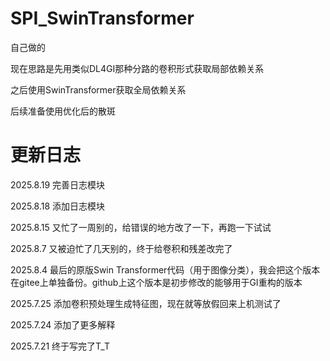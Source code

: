 # SPI_SwinTransformer

自己做的

现在思路是先用类似DL4GI那种分路的卷积形式获取局部依赖关系

之后使用SwinTransformer获取全局依赖关系

后续准备使用优化后的散斑


# 更新日志

2025.8.19 完善日志模块

2025.8.18 添加日志模块

2025.8.15 又忙了一周别的，给错误的地方改了一下，再跑一下试试

2025.8.7 又被迫忙了几天别的，终于给卷积和残差改完了

2025.8.4 最后的原版Swin Transformer代码（用于图像分类），我会把这个版本在gitee上单独备份。github上这个版本是初步修改的能够用于GI重构的版本

2025.7.25 添加卷积预处理生成特征图，现在就等放假回来上机测试了

2025.7.24 添加了更多解释

2025.7.21 终于写完了T_T